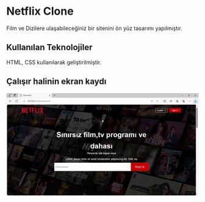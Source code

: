 <h1> Netflix Clone </h1>

Film ve Dizilere ulaşabileceğiniz bir sitenini ön yüz tasarımı yapılmıştır.

<h2> Kullanılan Teknolojiler </h2>

HTML, CSS kullanılarak geliştirilmiştir.

<h2> Çalışır halinin ekran kaydı </h2>

![](netflix.gif)
